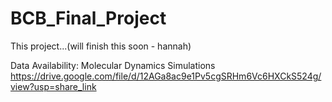 # BCB_Final_Project

This project...(will finish this soon - hannah)


Data Availability: Molecular Dynamics Simulations
https://drive.google.com/file/d/12AGa8ac9e1Pv5cgSRHm6Vc6HXCkS524g/view?usp=share_link
